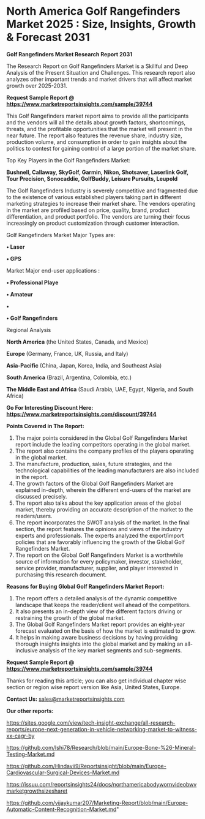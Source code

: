 # North America Golf Rangefinders Market 2025 : Size, Insights, Growth & Forecast 2031

<strong>Golf Rangefinders Market Research Report 2031</strong>

The Research Report on Golf Rangefinders Market is a Skillful and Deep Analysis of the Present Situation and Challenges. This research report also analyzes other important trends and market drivers that will affect market growth over 2025-2031.

<strong>Request Sample Report @ <a href=https://www.marketreportsinsights.com/sample/39744>https://www.marketreportsinsights.com/sample/39744</a></strong>

This Golf Rangefinders market report aims to provide all the participants and the vendors will all the details about growth factors, shortcomings, threats, and the profitable opportunities that the market will present in the near future. The report also features the revenue share, industry size, production volume, and consumption in order to gain insights about the politics to contest for gaining control of a large portion of the market share.

Top Key Players in the Golf Rangefinders Market:

<strong>Bushnell, Callaway, SkyGolf, Garmin, Nikon, Shotsaver, Laserlink Golf, Tour Precision, Sonocaddie, GolfBuddy, Leisure Pursuits, Leupold</strong>

The Golf Rangefinders Industry is severely competitive and fragmented due to the existence of various established players taking part in different marketing strategies to increase their market share. The vendors operating in the market are profiled based on price, quality, brand, product differentiation, and product portfolio. The vendors are turning their focus increasingly on product customization through customer interaction.

Golf Rangefinders Market Major Types are:

<strong>•  Laser

•  GPS</strong>

Market Major end-user applications :

<strong>•  Professional Playe

•  Amateur

•  

•  Golf Rangefinders</strong>

Regional Analysis

</u><strong><b>North America</b></strong> (the United States, Canada, and Mexico)

<strong><b>Europe </b></strong>(Germany, France, UK, Russia, and Italy)

<strong><b>Asia-Pacific</b></strong> (China, Japan, Korea, India, and Southeast Asia)

<strong><b>South America</b></strong> (Brazil, Argentina, Colombia, etc.)

<strong><b>The Middle East and Africa</b></strong> (Saudi Arabia, UAE, Egypt, Nigeria, and South Africa)

<strong>Go For Interesting Discount Here: <a href=https://www.marketreportsinsights.com/discount/39744>https://www.marketreportsinsights.com/discount/39744</a></strong>

<strong>Points Covered in The Report:</strong>
<ol>
  <li>The major points considered in the Global Golf Rangefinders Market report include the leading competitors operating in the global market.</li>
  <li>The report also contains the company profiles of the players operating in the global market.</li>
  <li>The manufacture, production, sales, future strategies, and the technological capabilities of the leading manufacturers are also included in the report.</li>
  <li>The growth factors of the Global Golf Rangefinders Market are explained in-depth, wherein the different end-users of the market are discussed precisely.</li>
  <li>The report also talks about the key application areas of the global market, thereby providing an accurate description of the market to the readers/users.</li>
  <li>The report incorporates the SWOT analysis of the market. In the final section, the report features the opinions and views of the industry experts and professionals. The experts analyzed the export/import policies that are favorably influencing the growth of the Global Golf Rangefinders Market.</li>
  <li>The report on the Global Golf Rangefinders Market is a worthwhile source of information for every policymaker, investor, stakeholder, service provider, manufacturer, supplier, and player interested in purchasing this research document.</li>
</ol>
<strong>Reasons for Buying Global Golf Rangefinders Market Report:</strong>

<ol>
  <li>The report offers a detailed analysis of the dynamic competitive landscape that keeps the reader/client well ahead of the competitors.</li>
  <li>It also presents an in-depth view of the different factors driving or restraining the growth of the global market.</li>
  <li>The Global Golf Rangefinders Market report provides an eight-year forecast evaluated on the basis of how the market is estimated to grow.</li>
  <li>It helps in making aware business decisions by having providing thorough insights insights into the global market and by making an all-inclusive analysis of the key market segments and sub-segments.</li>
</ol>
<strong>Request Sample Report @ <a href=https://www.marketreportsinsights.com/sample/39744>https://www.marketreportsinsights.com/sample/39744</a></strong>


Thanks for reading this article; you can also get individual chapter wise section or region wise report version like Asia, United States, Europe.

<strong>Contact Us:</strong>
sales@marketreportsinsights.com

<strong>Our other reports:</strong>

<a href=https://sites.google.com/view/tech-insight-exchange/all-research-reports/europe-next-generation-in-vehicle-networking-market-to-witness-xx-cagr-by>https://sites.google.com/view/tech-insight-exchange/all-research-reports/europe-next-generation-in-vehicle-networking-market-to-witness-xx-cagr-by</a>

<a href=https://github.com/Ishi78/Research/blob/main/Europe-Bone-%26-Mineral-Testing-Market.md>https://github.com/Ishi78/Research/blob/main/Europe-Bone-%26-Mineral-Testing-Market.md</a>

<a href=https://github.com/Hindavii9/Reportsinsight/blob/main/Europe-Cardiovascular-Surgical-Devices-Market.md>https://github.com/Hindavii9/Reportsinsight/blob/main/Europe-Cardiovascular-Surgical-Devices-Market.md</a>

<a href=https://issuu.com/reportsinsights24/docs/northamericabodywornvideobwvmarketgrowthsizesharet>https://issuu.com/reportsinsights24/docs/northamericabodywornvideobwvmarketgrowthsizesharet</a>

<a href=https://github.com/vijaykumar207/Marketing-Report/blob/main/Europe-Automatic-Content-Recognition-Market.md>https://github.com/vijaykumar207/Marketing-Report/blob/main/Europe-Automatic-Content-Recognition-Market.md</a>"
